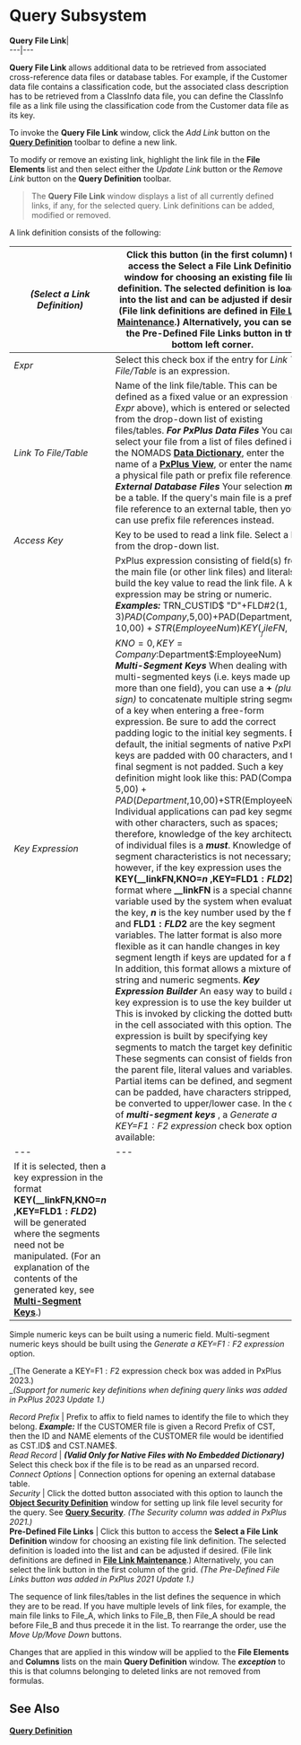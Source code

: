 # Query Subsystem

**Query File Link**|   
---|---  
  
**Query File Link** allows additional data to be retrieved from associated cross-reference data files or database tables. For example, if the Customer data file contains a classification code, but the associated class description has to be retrieved from a ClassInfo data file, you can define the ClassInfo file as a link file using the classification code from the Customer data file as its key.

To invoke the **Query File Link** window, click the _Add Link_ button on the **[Query Definition](Query%20Definition.md)** toolbar to define a new link.

To modify or remove an existing link, highlight the link file in the **File Elements** list and then select either the _Update Link_ button or the _Remove Link_ button on the **Query Definition** toolbar.

> The **Query File Link** window displays a list of all currently defined links, if any, for the selected query. Link definitions can be added, modified or removed.

A link definition consists of the following:

_(Select a Link Definition)_ |  Click this button (in the first column) to access the **Select a File Link Definition** window for choosing an existing file link definition. The selected definition is loaded into the list and can be adjusted if desired. (File link definitions are defined in **[File Link Maintenance](../../../Data%20Dictionary/File%20Link%20Maintenance.md)**.) Alternatively, you can select the **Pre-Defined File Links** button in the bottom left corner.  
---|---  
_Expr_ |  Select this check box if the entry for _Link To File/Table_ is an expression.  
_Link To File/Table_ |  Name of the link file/table. This can be defined as a fixed value or an expression (see _Expr_ above), which is entered or selected from the drop-down list of existing files/tables. **_For PxPlus Data Files_** You can select your file from a list of files defined in the NOMADS **[Data Dictionary](../../../Data%20Dictionary/Introduction.md)**, enter the name of a **[PxPlus View](../../../Views%20System/Introduction.md)**, or enter the name of a physical file path or prefix file reference. **_For External Database Files_** Your selection **_must_** be a table. If the query's main file is a prefix file reference to an external table, then you can use prefix file references instead.  
_Access Key_ |  Key to be used to read a link file. Select a key from the drop-down list.  
_Key Expression_ |  PxPlus expression consisting of field(s) from the main file (or other link files) and literals to build the key value to read the link file. A key expression may be string or numeric. **_Examples:_** TRN_CUSTID$ "D"+FLD#2$(1,3) PAD(Company$,5,$00$)+PAD(Department$,10,$00$)+STR(EmployeeNum) KEY(__fileFN,KNO=0,KEY=Company$:Department$:EmployeeNum) **_Multi-Segment Keys_** When dealing with multi-segmented keys (i.e. keys made up of more than one field), you can use a **+**  _(plus sign)_ to concatenate multiple string segments of a key when entering a free-form expression. Be sure to add the correct padding logic to the initial key segments. By default, the initial segments of native PxPlus keys are padded with $00$ characters, and the final segment is not padded. Such a key definition might look like this: PAD(Company$,5,$00$)+PAD(Department$,10,$00$)+STR(EmployeeNum) Individual applications can pad key segments with other characters, such as spaces; therefore, knowledge of the key architecture of individual files is a **_must_**. Knowledge of segment characteristics is not necessary; however, if the key expression uses the **KEY(__linkFN,KNO=_n_ ,KEY=FLD1$:FLD2$)** format where **__linkFN** is a special channel variable used by the system when evaluating the key, **_n_** is the key number used by the file, and **FLD1$:FLD2$** are the key segment variables. The latter format is also more flexible as it can handle changes in key segment length if keys are updated for a file. In addition, this format allows a mixture of string and numeric segments. **_Key Expression Builder_** An easy way to build a key expression is to use the key builder utility. This is invoked by clicking the dotted button in the cell associated with this option. The key expression is built by specifying key segments to match the target key definition. These segments can consist of fields from the parent file, literal values and variables. Partial items can be defined, and segments can be padded, have characters stripped, or be converted to upper/lower case. In the case of **_multi-segment keys_** , a _Generate a KEY=F1$:F2$ expression_ check box option is available: |  |  If it is not selected, the key segments will be concatenated, and individual key segments would have to be padded or manipulated appropriately.  
---|---  
|  If it is selected, then a key expression in the format **KEY(__linkFN,KNO=_n_ ,KEY=FLD1$:FLD2$)** will be generated where the segments need not be manipulated. (For an explanation of the contents of the generated key, see **[Multi-Segment Keys](Query%20Definition.htm#multiseg_keys)**.)  
  
Simple numeric keys can be built using a numeric field. Multi-segment numeric keys should be built using the _Generate a KEY=F1$:F2$ expression_ option.

_(The Generate a KEY=F1$:F2$ expression check box was added in PxPlus 2023.)  
__(Support for numeric key definitions when defining query links was added in PxPlus 2023 Update 1.)_  
  
_Record Prefix_ |  Prefix to affix to field names to identify the file to which they belong. **_Example:_** If the CUSTOMER file is given a Record Prefix of CST, then the ID and NAME elements of the CUSTOMER file would be identified as CST.ID$ and CST.NAME$.  
_Read Record_ |  **_(Valid Only for Native Files with No Embedded Dictionary)_** Select this check box if the file is to be read as an unparsed record.   
_Connect Options_ |  Connection options for opening an external database table.  
_Security_ |  Click the dotted button associated with this option to launch the **[Object Security Definition](../../System%20Maintenance%20Tools/Security%20Manager/Restricting%20Access.htm#objectsecurity)** window for setting up link file level security for the query. See **[Query Security](Query%20Security.md)**. _(The Security column was added in PxPlus 2021.)_  
**Pre-Defined File Links** |  Click this button to access the **Select a File Link Definition** window for choosing an existing file link definition. The selected definition is loaded into the list and can be adjusted if desired. (File link definitions are defined in **[File Link Maintenance](../../../Data%20Dictionary/File%20Link%20Maintenance.md)**.) Alternatively, you can select the link button in the first column of the grid. _(The Pre-Defined File Links button was added in PxPlus 2021 Update 1.)_  
  
The sequence of link files/tables in the list defines the sequence in which they are to be read. If you have multiple levels of link files, for example, the main file links to File_A, which links to File_B, then File_A should be read before File_B and thus precede it in the list. To rearrange the order, use the _Move Up/Move Down_ buttons.

Changes that are applied in this window will be applied to the **File Elements** and **Columns** lists on the main **Query Definition** window. The **_exception_** to this is that columns belonging to deleted links are not removed from formulas.

## See Also

**[Query Definition](Query%20Definition.md)**
